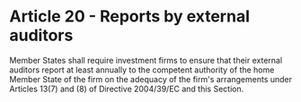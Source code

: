 # Article 20 - Reports by external auditors


Member States shall require investment firms to ensure that their external auditors report at least annually to the competent authority of the home Member State of the firm on the adequacy of the firm's arrangements under Articles 13(7) and (8) of Directive 2004/39/EC and this Section.
